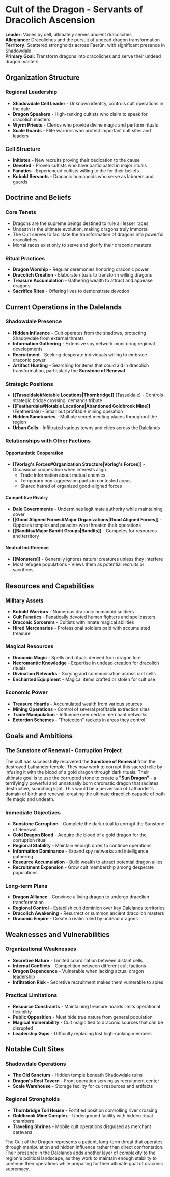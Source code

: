 # Cult of the Dragon - Servants of Dracolich Ascension

**Leader:** Varies by cell, ultimately serves ancient dracoliches  
**Allegiance:** Dracoliches and the pursuit of undead dragon transformation  
**Territory:** Scattered strongholds across Faerûn, with significant presence in Shadowdale  
**Primary Goal:** Transform dragons into dracoliches and serve their undead dragon masters

## Organization Structure

### **Regional Leadership**
- **Shadowdale Cell Leader** - Unknown identity, controls cult operations in the dale
- **Dragon Speakers** - High-ranking cultists who claim to speak for dracolich masters
- **Wyrm Priests** - Clerics who provide divine magic and perform rituals
- **Scale Guards** - Elite warriors who protect important cult sites and leaders

### **Cell Structure**
- **Initiates** - New recruits proving their dedication to the cause
- **Devoted** - Proven cultists who have participated in major rituals
- **Fanatics** - Experienced cultists willing to die for their beliefs
- **Kobold Servants** - Draconic humanoids who serve as laborers and guards

## Doctrine and Beliefs

### **Core Tenets**
- Dragons are the supreme beings destined to rule all lesser races
- Undeath is the ultimate evolution, making dragons truly immortal
- The Cult serves to facilitate the transformation of dragons into powerful dracoliches
- Mortal races exist only to serve and glorify their draconic masters

### **Ritual Practices**
- **Dragon Worship** - Regular ceremonies honoring draconic power
- **Dracolich Creation** - Elaborate rituals to transform willing dragons
- **Treasure Accumulation** - Gathering wealth to attract and appease dragons
- **Sacrifice Rites** - Offering lives to demonstrate devotion

## Current Operations in the Dalelands

### **Shadowdale Presence**
- **Hidden Influence** - Cult operates from the shadows, protecting Shadowdale from external threats
- **Information Gathering** - Extensive spy network monitoring regional developments
- **Recruitment** - Seeking desperate individuals willing to embrace draconic power
- **Artifact Hunting** - Searching for items that could aid in dracolich transformation, particularly the **Sunstone of Renewal**

### **Strategic Positions**
- **[[Tasseldale#Notable Locations|Thornbridge]]** (Tasseldale) - Controls strategic bridge crossing, demands tribute
- **[[Featherdale#Notable Locations|Abandoned Goldbrook Mine]]** (Featherdale) - Small but profitable mining operation
- **Hidden Sanctuaries** - Multiple secret meeting places throughout the region
- **Urban Cells** - Infiltrated various towns and cities across the Dalelands

### **Relationships with Other Factions**

#### **Opportunistic Cooperation**
- **[[Vorlag's Forces#Organization Structure|Vorlag's Forces]]** - Occasional cooperation when interests align
  - Trade information about mutual enemies
  - Temporary non-aggression pacts in contested areas
  - Shared hatred of organized good-aligned forces

#### **Competitive Rivalry**
- **Dale Governments** - Undermines legitimate authority while maintaining cover
- **[[Good Aligned Forces#Major Organizations|Good Aligned Forces]]** - Opposes temples and paladins who threaten their operations
- **[[Bandits#Major Bandit Groups|Bandits]]** - Competes for resources and territory

#### **Neutral Indifference**
- **[[Monsters]]** - Generally ignores natural creatures unless they interfere
- Most refugee populations - Views them as potential recruits or sacrifices

## Resources and Capabilities

### **Military Assets**
- **Kobold Warriors** - Numerous draconic humanoid soldiers
- **Cult Fanatics** - Fanatically devoted human fighters and spellcasters
- **Draconic Sorcerers** - Cultists with innate magical abilities
- **Hired Mercenaries** - Professional soldiers paid with accumulated treasure

### **Magical Resources**
- **Draconic Magic** - Spells and rituals derived from dragon lore
- **Necromantic Knowledge** - Expertise in undead creation for dracolich rituals
- **Divination Networks** - Scrying and communication across cult cells
- **Enchanted Equipment** - Magical items crafted or stolen for cult use

### **Economic Power**
- **Treasure Hoards** - Accumulated wealth from various sources
- **Mining Operations** - Control of several profitable extraction sites
- **Trade Manipulation** - Influence over certain merchant networks
- **Extortion Schemes** - "Protection" rackets in areas they control

## Goals and Ambitions

### **The Sunstone of Renewal - Corruption Project**
The cult has successfully recovered the **Sunstone of Renewal** from the destroyed Lathander temple. They now work to corrupt this sacred relic by infusing it with the blood of a gold dragon through dark rituals. Their ultimate goal is to use the corrupted stone to create a **"Sun Dragon"** - a terrifyingly powerful and unnaturally born chromatic dragon that radiates destructive, scorching light. This would be a perversion of Lathander's domain of birth and renewal, creating the ultimate dracolich capable of both life magic and undeath.

### **Immediate Objectives**
- **Sunstone Corruption** - Complete the dark ritual to corrupt the Sunstone of Renewal
- **Gold Dragon Blood** - Acquire the blood of a gold dragon for the corruption ritual
- **Regional Stability** - Maintain enough order to continue operations
- **Information Dominance** - Expand spy networks and intelligence gathering
- **Resource Accumulation** - Build wealth to attract potential dragon allies
- **Recruitment Expansion** - Grow cult membership among desperate populations

### **Long-term Plans**
- **Dragon Alliance** - Convince a living dragon to undergo dracolich transformation
- **Regional Control** - Establish cult dominion over key Dalelands territories
- **Dracolich Awakening** - Resurrect or summon ancient dracolich masters
- **Draconic Empire** - Create a realm ruled by undead dragons

## Weaknesses and Vulnerabilities

### **Organizational Weaknesses**
- **Secretive Nature** - Limited coordination between distant cells
- **Internal Conflicts** - Competition between different cult factions
- **Dragon Dependence** - Vulnerable when lacking actual dragon leadership
- **Infiltration Risk** - Secretive recruitment makes them vulnerable to spies

### **Practical Limitations**
- **Resource Constraints** - Maintaining treasure hoards limits operational flexibility
- **Public Opposition** - Must hide true nature from general population
- **Magical Vulnerability** - Cult magic tied to draconic sources that can be disrupted
- **Leadership Gaps** - Difficulty replacing lost high-ranking members

## Notable Cult Sites

### **Shadowdale Operations**
- **The Old Sanctum** - Hidden temple beneath Shadowdale ruins
- **Dragon's Rest Tavern** - Front operation serving as recruitment center
- **Scale Warehouse** - Storage facility for cult resources and artifacts

### **Regional Strongholds**
- **Thornbridge Toll House** - Fortified position controlling river crossing
- **Goldbrook Mine Complex** - Underground facility with hidden ritual chambers
- **Traveling Shrines** - Mobile cult operations disguised as merchant caravans

The Cult of the Dragon represents a patient, long-term threat that operates through manipulation and hidden influence rather than direct confrontation. Their presence in the Dalelands adds another layer of complexity to the region's political landscape, as they work to maintain enough stability to continue their operations while preparing for their ultimate goal of draconic supremacy.